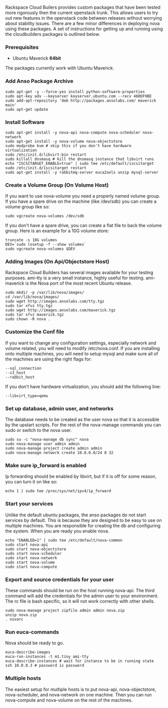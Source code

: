 Rackspace Cloud Builers provides custom packages that have been tested more rigorously then the current openstack trunk.  This allows users to try out new features in the openstack code between releases without worrying about stability issues.  There are a few minor differences in deploying nova using these packages.  A set of instructions for getting up and running using the cloudbuilders packages is outlined below.


### Prerequisites

* Ubuntu Maverick __64bit__

The packages currently work with Ubuntu Maverick.

### Add Anso Package Archive

    sudo apt-get -y --force-yes install python-software-properties
    sudo apt-key adv --keyserver keyserver.ubuntu.com --recv 460DF9BE
    sudo add-apt-repository 'deb http://packages.ansolabs.com/ maverick main'
    sudo apt-get update

### Install Software

    sudo apt-get install -y nova-api nova-compute nova-scheduler nova-network
    sudo apt-get install -y nova-volume nova-objectstore
    sudo modprobe kvm # skip this if you don't have hardware virtualization
    sudo /etc/init.d/libvirt-bin restart
    sudo killall dnsmasq # kill the dnsmasq instance that libvirt runs
    echo "ISCSITARGET_ENABLE=true" | sudo tee /etc/default/iscsitarget
    sudo /etc/init.d/iscsitarget restart
    sudo apt-get install -y rabbitmq-server euca2ools unzip mysql-server

### Create a Volume Group (On Volume Host)

If you want to use nova-volume you need a properly named volume group.  If you have a spare drive on the machine (like /dev/sdb) you can create a volume group like so:

    sudo vgcreate nova-volumes /dev/sdb

If you don't have a spare drive, you can create a flat file to back the volume group. Here is an example for a 10G volume store:

    truncate -s 10G volumes
    DEV=`sudo losetup -f --show volumes`
    sudo vgcreate nova-volumes $DEV


### Adding Images (On Api/Objectstore Host)

Rackspace Cloud Builders has several images available for your testing purposes.  ami-tty is a very small instance, highly useful for testing.  ami-maverick is the Nova port of the most recent Ubuntu release.

    sudo mkdir -p /var/lib/nova/images/
    cd /var/lib/nova/images/
    sudo wget http://images.ansolabs.com/tty.tgz
    sudo tar xfvz tty.tgz
    sudo wget http://images.ansolabs.com/maverick.tgz
    sudo tar xfvz maverick.tgz
    sudo chown -R nova .

### Customize the Conf file

If you want to change any configuration settings, especially network and volume related, you will need to modify /etc/nova.conf. If you are installing onto multiple machines, you will need to setup mysql and make sure all of the machines are using the right flags for:

    --sql_connection
    --s3_host
    --rabbit_host

If you don't have hardware virtualization, you should add the following line:

    --libvirt_type=qemu

### Set up database, admin user, and networks

The database needs to be created as the user nova so that it is accessible by the upstart scripts.  For the rest of the nova-manage commands you can sudo or switch to the nova user.

    sudo su -c "nova-manage db sync" nova
    sudo nova-manage user admin admin
    sudo nova-manage project create admin admin
    sudo nova-manage network create 10.0.0.0/24 8 32

### Make sure ip_forward is enabled

Ip forwarding should be enabled by libvirt, but if it is off for some reason, you can turn it on like so:

    echo 1 | sudo tee /proc/sys/net/ipv4/ip_forward

### Start your services

Unlike the default ubuntu packages, the anso packages do not start services by default.  This is because they are designed to be easy to use on multiple machines. You are responsible for creating the db and configuring the system.  When you are ready you enable nova.

    echo "ENABLED=1" | sudo tee /etc/default/nova-common
    sudo start nova-api
    sudo start nova-objectstore
    sudo start nova-scheduler
    sudo start nova-network
    sudo start nova-volume
    sudo start nova-compute

### Export and source credentials for your user

These commands should be run on the host running nova-api. The third command will add the credentials for the admin user to your environment.  The rc file is bash specific, so it will not work correctly with other shells.

    sudo nova-manage project zipfile admin admin nova.zip
    unzip nova.zip
    . novarc

### Run euca-commands

Nova should be ready to go.

    euca-describe-images
    euca-run-instances -t m1.tiny ami-tty
    euca-describe-instances # wait for instance to be in running state
    ssh 10.0.0.3 # password is password

### Multiple hosts

The easiest setup for multiple hosts is to put nova-api, nova-objectstore, nova-scheduler, and nova-network on one machine.  Then you can run nova-compute and nova-volume on the rest of the machines.
